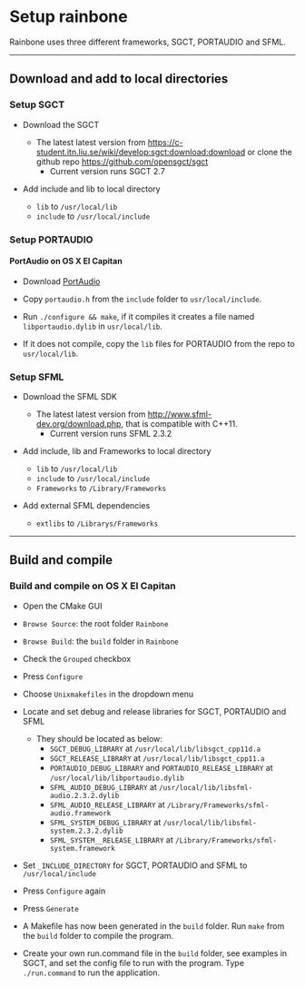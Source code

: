 # Setup rainbone

Rainbone uses three different frameworks, SGCT, PORTAUDIO and SFML.

----

## Download and add to local directories

### Setup SGCT
* Download the SGCT
	- The latest latest version from https://c-student.itn.liu.se/wiki/develop:sgct:download:download or clone the github repo https://github.com/opensgct/sgct
		- Current version runs SGCT 2.7

* Add include and lib to local directory
	- `lib` to `/usr/local/lib`
	- `include` to `/usr/local/include`

### Setup PORTAUDIO

#### PortAudio on OS X El Capitan

* Download [PortAudio](http://www.portaudio.com/download.html)

* Copy `portaudio.h` from the `include` folder to `usr/local/include`.

* Run `./configure && make`, if it compiles it creates a file named `libportaudio.dylib` in `usr/local/lib`.

* If it does not compile, copy the `lib` files for PORTAUDIO from the repo to `usr/local/lib`.

### Setup SFML
* Download the SFML SDK
	- The latest latest version from http://www.sfml-dev.org/download.php, that is compatible with C++11.
		- Current version runs SFML 2.3.2

* Add include, lib and Frameworks to local directory
	- `lib` to `/usr/local/lib`
	- `include` to `/usr/local/include`
	- `Frameworks` to `/Library/Frameworks`

* Add external SFML dependencies
	- `extlibs` to `/Librarys/Frameworks`

----

## Build and compile

### Build and compile on OS X El Capitan

* Open the CMake GUI

* `Browse Source`: the root folder `Rainbone`

* `Browse Build`: the `build` folder in `Rainbone`

* Check the `Grouped` checkbox

* Press `Configure`

* Choose `Unixmakefiles` in the dropdown menu

* Locate and set debug and release libraries for SGCT, PORTAUDIO and SFML
	- They should be located as below:
		- `SGCT_DEBUG_LIBRARY` at `/usr/local/lib/libsgct_cpp11d.a`
		- `SGCT_RELEASE_LIBRARY` at `/usr/local/lib/libsgct_cpp11.a`
		- `PORTAUDIO_DEBUG_LIBRARY` and `PORTAUDIO_RELEASE_LIBRARY` at `/usr/local/lib/libportaudio.dylib`
		- `SFML_AUDIO_DEBUG_LIBRARY` at `/usr/local/lib/libsfml-audio.2.3.2.dylib`
		- `SFML_AUDIO_RELEASE_LIBRARY` at `/Library/Frameworks/sfml-audio.framework`
		- `SFML_SYSTEM_DEBUG_LIBRARY` at `/usr/local/lib/libsfml-system.2.3.2.dylib`
		- `SFML_SYSTEM__RELEASE_LIBRARY` at `/Library/Frameworks/sfml-system.framework`

* Set `_INCLUDE_DIRECTORY` for SGCT, PORTAUDIO and SFML to `/usr/local/include`

* Press `Configure` again

* Press `Generate`

* A Makefile has now been generated in the `build` folder. Run `make` from the `build` folder to compile the program.

* Create your own run.command file in the `build` folder, see examples in SGCT, and set the config file to run with the program. Type `./run.command` to run the application.

